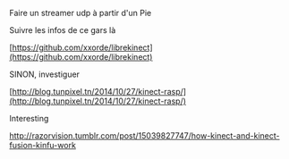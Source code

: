 Faire un streamer udp à partir d'un Pie


Suivre les infos de ce gars là

[https://github.com/xxorde/librekinect](https://github.com/xxorde/librekinect)




SINON,  investiguer 

[http://blog.tunpixel.tn/2014/10/27/kinect-rasp/](http://blog.tunpixel.tn/2014/10/27/kinect-rasp/)

Interesting

http://razorvision.tumblr.com/post/15039827747/how-kinect-and-kinect-fusion-kinfu-work
